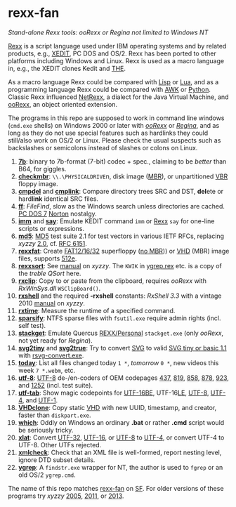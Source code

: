 # rexx-fan
*Stand-alone Rexx tools: ooRexx or Regina not limited to Windows NT*

[Rexx][R] is a script language used under IBM operating systems and by related products, e.g., [XEDIT](https://en.wikipedia.org/wiki/XEDIT), PC DOS and OS/2. Rexx has been ported to other platforms including Windows and Linux. Rexx is used as a macro language in, e.g., the XEDIT clones Kedit and [THE](https://en.wikipedia.org/wiki/The_Hessling_Editor).

As a macro language Rexx could be compared with [Lisp](https://en.wikipedia.org/wiki/Lisp_(programming_language)) or [Lua](https://en.wikipedia.org/wiki/Lua_(programming_language)), and as a programming language Rexx could be compared with [AWK](https://en.wikipedia.org/wiki/AWK) or [Python](https://en.wikipedia.org/wiki/Python_(programming_language)). Classic Rexx influenced [NetRexx](https://en.wikipedia.org/wiki/NetRexx), a dialect for the Java Virtual Machine, and [ooRexx](https://en.wikipedia.org/wiki/Object_REXX), an object oriented extension.

The programs in this repo are supposed to work in command line windows (`cmd.exe` shells) on Windows 2000 or later with *[ooRexx](https://www.oorexx.org/about.html)* or *[Regina](https://sourceforge.net/projects/regina-rexx/)*, and as long as they do not use special features such as hardlinks they could still/also work on OS/2 or Linux. Please check the usual suspects such as backslashes or semicolons instead of slashes or colons on Linux.

1. **[7b](https://github.com/frank-e/rexx-fan/blob/master/7b.rex "7b.rex")**: binary to 7b-format (7-bit) codec + spec., claiming to be *better* than B64, for giggles.
2. **[checkmbr](https://github.com/frank-e/rexx-fan/blob/master/checkmbr.rex "checkmbr.rex")**: `\\.\PHYSICALDRIVE`n, disk image ([MBR][M]), or unpartitioned [VBR](https://en.wikipedia.org/wiki/Volume_boot_record) floppy image.
2. **[cmpdel](https://github.com/frank-e/rexx-fan/blob/master/cmpdel.rex "cmpdel.rex")** and **[cmplink](https://github.com/frank-e/rexx-fan/blob/master/cmplink.rex "cmplink.rex")**: Compare directory trees SRC and DST, **del**ete or hard**link** identical SRC files.
2. **[ff](https://github.com/frank-e/rexx-fan/blob/master/ff.rex "ff.rex")**: *FileFind*, slow as the Windows search unless directories are cached. [PC DOS 7](https://en.wikipedia.org/wiki/IBM_PC_DOS#7.00) [Norton](https://en.wikipedia.org/wiki/Norton_Utilities#Version_2.0) nostalgy.
2. **[imm](https://github.com/frank-e/rexx-fan/blob/master/imm.rex "imm.rex")** and **[say](https://github.com/frank-e/rexx-fan/blob/master/say.rex "say.rex")**: Emulate KEDIT command `imm` or [Rexx][R] `say` for one-line scripts or expressions.
2. **[md5](https://github.com/frank-e/rexx-fan/blob/master/md5.rex "md5.rex")**: [MD5](https://en.wikipedia.org/wiki/MD5) test suite 2.1 for test vectors in various IETF RFCs, replacing *xyzzy* [2.0][5], cf. [RFC 6151](https://tools.ietf.org/html/rfc6151).
2. **[rexxfat](https://github.com/frank-e/rexx-fan/blob/master/rexxfat.rex "rexxfat.rex")**: Create [FAT12/16/32](https://en.wikipedia.org/wiki/File_Allocation_Table#Development) superfloppy ([no MBR][M])) or [VHD][V] (MBR) image files, supports [512e](https://en.wikipedia.org/wiki/Advanced_Format#512e).
2. **[rexxsort](https://github.com/frank-e/rexx-fan/blob/master/rexxsort.rex "rexxsort.rex")**: See [manual][3] on *xyzzy*. The `KWIK` in [ygrep.rex](../master/ygrep.rex) etc. is a copy of the *treble QSort* here.
2. **[rxclip](https://github.com/frank-e/rexx-fan/blob/master/rxclip.rex "rxclip.rex")**: Copy to or paste from the clipboard, requires *ooRexx* with *RxWinSys.dll* `WSClipBoard()`.
2. **[rxshell](https://github.com/frank-e/rexx-fan/blob/master/rxshell.rex "rxshell.rex")** and the required **-rxshell** constants: *RxShell 3.3* with a vintage 2010 [manual][6] on *xyzzy*.
2. **[rxtime](https://github.com/frank-e/rexx-fan/blob/master/rxtime.rex "rxtime.rex")**: Measure the runtime of a specified command.
2. **[sparsify](https://github.com/frank-e/rexx-fan/blob/master/sparsify.rex "sparsify.rex")**: NTFS sparse files with `fsutil.exe` require admin rights (incl. self test).
2. **[stackget](https://github.com/frank-e/rexx-fan/blob/master/stackget.rex "stackget.rex")**: Emulate Quercus [REXX/Personal](http://www.edm2.com/index.php/Personal_REXX) `stackget.exe` (only *ooRexx*, not yet ready for *Regina*).
2. **[svg2tiny](https://github.com/frank-e/rexx-fan/blob/master/svg2tiny.rex "svg2tiny.rex")** and **[svg2true](https://github.com/frank-e/rexx-fan/blob/master/svg2true.rex "svg2true.rex")**: Try to convert [SVG](https://commons.wikimedia.org/wiki/Help:SVG) to valid [SVG tiny or basic 1.1](https://www.w3.org/TR/2003/REC-SVGMobile-20030114/) with [rsvg-convert.exe](https://sourceforge.net/projects/tumagcc/).
2. **[today](https://github.com/frank-e/rexx-fan/blob/master/today.rex "today.rex")**: List all files changed today `1 *`, *tomorrow* `0 *`, new videos this week `7 *.webm`, etc.
2. **[utf-8](https://github.com/frank-e/rexx-fan/blob/master/utf-8.rex "utf-8.rex")**: [UTF-8][U] de-/en-coders of OEM codepages [437](https://en.wikipedia.org/wiki/Code_page_437 "DOS US"), [819](https://en.wikipedia.org/wiki/ISO/IEC_8859-1 "Latin-1"), [858][8], [878](https://en.wikipedia.org/wiki/KOI8-R "KOI8-R"), [923](https://en.wikipedia.org/wiki/ISO/IEC_8859-15 "Latin-9"), and [1252][9] (incl. test suite).
2. **[utf-tab](https://github.com/frank-e/rexx-fan/blob/master/utf-tab.rex "utf-tab.rex")**: Show magic codepoints for [UTF-16BE][B], UTF-16[LE](https://en.wikipedia.org/wiki/Endianness#Big-endian "Little Endian"), [UTF-8][U], [UTF-4][4], and [UTF-1](https://en.wikipedia.org/wiki/UTF-1 "Unicode Transformation Format modulo 256-66=190, preserving 66 control char.s").
2. **[VHDclone](https://github.com/frank-e/rexx-fan/blob/master/VHDclone.rex "VHDclone.rex")**: Copy static [VHD][V] with new UUID, timestamp, and creator, faster than `diskpart.exe`.
2. **[which](https://github.com/frank-e/rexx-fan/blob/master/which.rex "which.rex")**: Oddly on Windows an ordinary **.bat** or rather **.cmd** script would be seriously tricky.
2. **[xlat](https://github.com/frank-e/rexx-fan/blob/master/xlat.rex "xlat.rex")**: Convert [UTF-32](https://en.wikipedia.org/wiki/UTF-32), [UTF-16][B], or [UTF-8][U] to [UTF-4][4], or convert UTF-4 to UTF-8. Other UTFs rejected.
2. **[xmlcheck](https://github.com/frank-e/rexx-fan/blob/master/xmlcheck.rex "xmlcheck.rex")**: Check that an XML file is well-formed, report nesting level, ignore DTD subset details.
2. **[ygrep](https://github.com/frank-e/rexx-fan/blob/master/ygrep.rex "ygrep.rex")**: A `findstr.exe` wrapper for NT, the author is used to `fgrep` or an old OS/2 `ygrep.cmd`.

The name of this repo matches [rexx-fan](https://sourceforge.net/u/rexx-fan/profile) on [SF](https://en.wikipedia.org/wiki/SourceForge "SourceForge"). For older versions of these programs try *xyzzy* [2005][0], [2011][1], or [2013][2].

[M]: https://en.wikipedia.org/wiki/Master_boot_record (Master Boot Record)
[B]: https://en.wikipedia.org/wiki/UTF-16 (Unicode Transformation Format in 16 bits)
[R]: https://en.wikipedia.org/wiki/Rexx (classic Rexx)
[U]: https://en.wikipedia.org/wiki/UTF-8 (Unicode Transformation Format in 8 bits)
[V]: https://en.wikipedia.org/wiki/VHD_(file_format) (Virtual Hard Disk)
[0]: https://web.archive.org/web/20050505221501/http://frank.ellermann.bei.t-online.de/sources.htm#General (purl.net/xyzzy/sources.htm)
[1]: https://web.archive.org/web/20110102232137/http://home.claranet.de/xyzzy/sources.htm#General (purl.net/xyzzy/sources.htm)
[2]: https://purl.net/xyzzy/sources.htm#General (purl.net/xyzzy/sources)
[3]: https://purl.net/xyzzy/rexxsort.htm (purl.net/xyzzy/rexxsort)
[4]: https://purl.net/xyzzy/home/test/utf-4.xml (Unicode Transformation Format in 4 bits, Latin-1 friendly)
[5]: https://purl.net/xyzzy/src/md5.cmd (purl.net/xyzzy/src/md5)
[6]: https://purl.net/xyzzy/src/rxshell.htm (purl.net/xyzzy/src/rxshell)
[8]: https://purl.net/xyzzy/ibm850.htm#skipxml (PC-Multilingual-850+euro)
[9]: https://purl.net/xyzzy/ibm850.htm#cp1004 (windows-1252)
